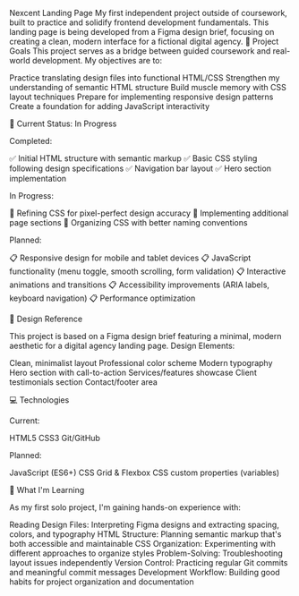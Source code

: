 Nexcent Landing Page
My first independent project outside of coursework, built to practice and solidify frontend development fundamentals. This landing page is being developed from a Figma design brief, focusing on creating a clean, modern interface for a fictional digital agency.
🎯 Project Goals
This project serves as a bridge between guided coursework and real-world development. My objectives are to:

Practice translating design files into functional HTML/CSS
Strengthen my understanding of semantic HTML structure
Build muscle memory with CSS layout techniques
Prepare for implementing responsive design patterns
Create a foundation for adding JavaScript interactivity

🚧 Current Status: In Progress

Completed:

✅ Initial HTML structure with semantic markup
✅ Basic CSS styling following design specifications
✅ Navigation bar layout
✅ Hero section implementation

In Progress:

🔨 Refining CSS for pixel-perfect design accuracy
🔨 Implementing additional page sections
🔨 Organizing CSS with better naming conventions

Planned:

📋 Responsive design for mobile and tablet devices
📋 JavaScript functionality (menu toggle, smooth scrolling, form validation)
📋 Interactive animations and transitions
📋 Accessibility improvements (ARIA labels, keyboard navigation)
📋 Performance optimization

🎨 Design Reference

This project is based on a Figma design brief featuring a minimal, modern aesthetic for a digital agency landing page.
Design Elements:

Clean, minimalist layout
Professional color scheme
Modern typography
Hero section with call-to-action
Services/features showcase
Client testimonials section
Contact/footer area

💻 Technologies

Current:

HTML5
CSS3
Git/GitHub

Planned:

JavaScript (ES6+)
CSS Grid & Flexbox
CSS custom properties (variables)

🌱 What I'm Learning

As my first solo project, I'm gaining hands-on experience with:

Reading Design Files: Interpreting Figma designs and extracting spacing, colors, and typography
HTML Structure: Planning semantic markup that's both accessible and maintainable
CSS Organization: Experimenting with different approaches to organize styles
Problem-Solving: Troubleshooting layout issues independently
Version Control: Practicing regular Git commits and meaningful commit messages
Development Workflow: Building good habits for project organization and documentation
